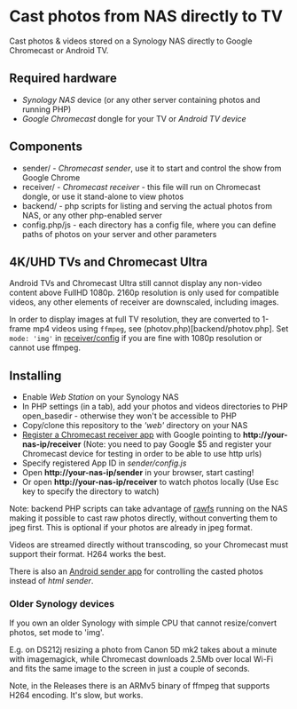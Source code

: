 Cast photos from NAS directly to TV
===================================

Cast photos & videos stored on a Synology NAS directly to Google Chromecast or Android TV.

## Required hardware

- *Synology NAS* device (or any other server containing photos and running PHP)
- *Google Chromecast* dongle for your TV or *Android TV device*

## Components

* sender/ - *Chromecast sender*, use it to start and control the show from Google Chrome
* receiver/ - *Chromecast receiver* - this file will run on Chromecast dongle, or use it stand-alone to view photos
* backend/ - php scripts for listing and serving the actual photos from NAS, or any other php-enabled server
* config.php/js - each directory has a config file, where you can define paths of photos on your server and other parameters

## 4K/UHD TVs and Chromecast Ultra

Android TVs and Chromecast Ultra still cannot display any non-video content above FullHD 1080p.
2160p resolution is only used for compatible videos, any other elements of receiver are downscaled, including images.

In order to display images at full TV resolution, they are converted to 1-frame mp4 videos using `ffmpeg`, see (photov.php)[backend/photov.php].
Set `mode: 'img'` in [receiver/config](receiver/config.js) if you are fine with 1080p resolution or cannot use ffmpeg.

## Installing

- Enable *Web Station* on your Synology NAS
- In PHP settings (in a tab), add your photos and videos directories to PHP open_basedir - otherwise they won't be accessible to PHP
- Copy/clone this repository to the *'web'* directory on your NAS
- [Register a Chromecast receiver app](https://cast.google.com/publish/) with Google pointing to **http://your-nas-ip/receiver**
  (Note: you need to pay Google $5 and register your Chromecast device for testing in order to be able to use http urls)
- Specify registered App ID in *sender/config.js*
- Open **http://your-nas-ip/sender** in your browser, start casting!
- Or open **http://your-nas-ip/receiver** to watch photos locally (Use Esc key to specify the directory to watch)

Note: backend PHP scripts can take advantage of [rawfs](http://github.com/angryziber/rawfs) running on the NAS making it
possible to cast raw photos directly, without converting them to jpeg first. This is optional if your photos are already
in jpeg format.

Videos are streamed directly without transcoding, so your Chromecast must support their format. H264 works the best.

There is also an [Android sender app](https://github.com/angryziber/synology-cast-photos-android) for controlling the casted photos instead of *html sender*.

### Older Synology devices

If you own an older Synology with simple CPU that cannot resize/convert photos, set mode to 'img'.

E.g. on DS212j resizing a photo from Canon 5D mk2 takes about a minute with imagemagick, while Chromecast downloads 2.5Mb
over local Wi-Fi and fits the same image to the screen in just a couple of seconds.

Note, in the Releases there is an ARMv5 binary of ffmpeg that supports H264 encoding. It's slow, but works.
